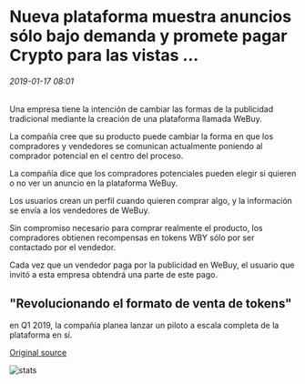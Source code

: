 # Nueva plataforma muestra anuncios sólo bajo demanda y promete pagar Crypto para las vistas ...

###### 2019-01-17 08:01

Una empresa tiene la intención de cambiar las formas de la publicidad tradicional mediante la creación de una plataforma llamada WeBuy.

La compañía cree que su producto puede cambiar la forma en que los compradores y vendedores se comunican actualmente poniendo al comprador potencial en el centro del proceso.

La compañía dice que los compradores potenciales pueden elegir si quieren o no ver un anuncio en la plataforma WeBuy.

Los usuarios crean un perfil cuando quieren comprar algo, y la información se envía a los vendedores de WeBuy.

Sin compromiso necesario para comprar realmente el producto, los compradores obtienen recompensas en tokens WBY sólo por ser contactado por el vendedor.

Cada vez que un vendedor paga por la publicidad en WeBuy, el usuario que invitó a esta empresa obtendrá una parte de este pago.

## "Revolucionando el formato de venta de tokens"

en Q1 2019, la compañía planea lanzar un piloto a escala completa de la plataforma en sí.

[Original source](https://cointelegraph.com/news/new-platform-shows-ads-only-on-demand-and-promises-to-pay-crypto-for-views)

![stats](https://c.statcounter.com/11760860/0/a89fa40b/1/ "stats")